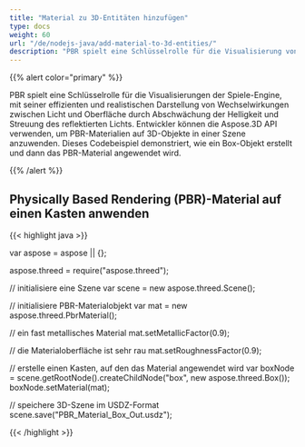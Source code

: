 ```yaml
---
title: "Material zu 3D-Entitäten hinzufügen"
type: docs
weight: 60
url: "/de/nodejs-java/add-material-to-3d-entities/"
description: "PBR spielt eine Schlüsselrolle für die Visualisierung von Spiele-Engines, mit seiner effizienten und realistischen Darstellung von Interaktionen zwischen Licht und Oberfläche durch Abmilderung der Helligkeit und Streuung des reflektierten Lichts. Entwickler können die Aspose.3D API verwenden, um PBR-Materialien auf 3D-Objekte in einer Szene anzuwenden. Dieses Codebeispiel demonstriert, wie ein Box-Objekt erstellt und dann das PBR-Material angewendet wird."
---
```


{{% alert color="primary" %}}

PBR spielt eine Schlüsselrolle für die Visualisierungen der Spiele-Engine, mit seiner effizienten und realistischen Darstellung von Wechselwirkungen zwischen Licht und Oberfläche durch Abschwächung der Helligkeit und Streuung des reflektierten Lichts. Entwickler können die Aspose.3D API verwenden, um PBR-Materialien auf 3D-Objekte in einer Szene anzuwenden. Dieses Codebeispiel demonstriert, wie ein Box-Objekt erstellt und dann das PBR-Material angewendet wird.

{{% /alert %}}

## **Physically Based Rendering (PBR)-Material auf einen Kasten anwenden**

{{< highlight java >}}

var aspose = aspose || {};

aspose.threed = require("aspose.threed");

// initialisiere eine Szene
var scene = new aspose.threed.Scene();

// initialisiere PBR-Materialobjekt
var mat = new aspose.threed.PbrMaterial();

// ein fast metallisches Material
mat.setMetallicFactor(0.9);

// die Materialoberfläche ist sehr rau
mat.setRoughnessFactor(0.9);

// erstelle einen Kasten, auf den das Material angewendet wird
var boxNode = scene.getRootNode().createChildNode("box", new aspose.threed.Box());
boxNode.setMaterial(mat);

// speichere 3D-Szene im USDZ-Format
scene.save("PBR_Material_Box_Out.usdz");

{{< /highlight >}}